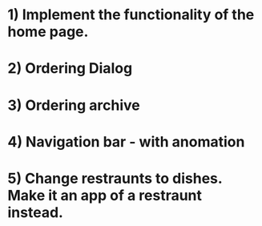 # 1) Implement the functionality of the home page.

# 2) Ordering Dialog

# 3) Ordering archive 

# 4) Navigation bar - with anomation

# 5) Change restraunts to dishes. Make it an app of a restraunt instead.


